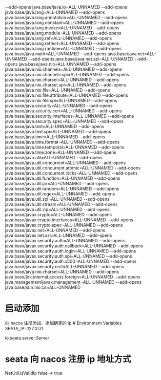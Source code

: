 --add-opens java.base/java.io=ALL-UNNAMED --add-opens java.base/java.lang=ALL-UNNAMED --add-opens java.base/java.lang.annotation=ALL-UNNAMED --add-opens java.base/java.lang.constant=ALL-UNNAMED --add-opens java.base/java.lang.invoke=ALL-UNNAMED --add-opens java.base/java.lang.module=ALL-UNNAMED --add-opens java.base/java.lang.ref=ALL-UNNAMED --add-opens java.base/java.lang.reflect=ALL-UNNAMED --add-opens java.base/java.lang.runtime=ALL-UNNAMED --add-opens java.base/java.math=ALL-UNNAMED --add-opens java.base/java.net=ALL-UNNAMED --add-opens java.base/java.net.spi=ALL-UNNAMED --add-opens java.base/java.nio=ALL-UNNAMED --add-opens java.base/java.nio.channels=ALL-UNNAMED --add-opens java.base/java.nio.channels.spi=ALL-UNNAMED --add-opens java.base/java.nio.charset=ALL-UNNAMED --add-opens java.base/java.nio.charset.spi=ALL-UNNAMED --add-opens java.base/java.nio.file=ALL-UNNAMED --add-opens java.base/java.nio.file.attribute=ALL-UNNAMED --add-opens java.base/java.nio.file.spi=ALL-UNNAMED --add-opens java.base/java.security=ALL-UNNAMED --add-opens java.base/java.security.cert=ALL-UNNAMED --add-opens java.base/java.security.interfaces=ALL-UNNAMED --add-opens java.base/java.security.spec=ALL-UNNAMED --add-opens java.base/java.text=ALL-UNNAMED --add-opens java.base/java.text.spi=ALL-UNNAMED --add-opens java.base/java.time=ALL-UNNAMED --add-opens java.base/java.time.format=ALL-UNNAMED --add-opens java.base/java.time.temporal=ALL-UNNAMED --add-opens java.base/java.time.zone=ALL-UNNAMED --add-opens java.base/java.util=ALL-UNNAMED --add-opens java.base/java.util.concurrent=ALL-UNNAMED --add-opens java.base/java.util.concurrent.atomic=ALL-UNNAMED --add-opens java.base/java.util.concurrent.locks=ALL-UNNAMED --add-opens java.base/java.util.function=ALL-UNNAMED --add-opens java.base/java.util.jar=ALL-UNNAMED --add-opens java.base/java.util.random=ALL-UNNAMED --add-opens java.base/java.util.regex=ALL-UNNAMED --add-opens java.base/java.util.spi=ALL-UNNAMED --add-opens java.base/java.util.stream=ALL-UNNAMED --add-opens java.base/java.util.zip=ALL-UNNAMED --add-opens java.base/javax.crypto=ALL-UNNAMED --add-opens java.base/javax.crypto.interfaces=ALL-UNNAMED --add-opens java.base/javax.crypto.spec=ALL-UNNAMED --add-opens java.base/javax.net=ALL-UNNAMED --add-opens java.base/javax.net.ssl=ALL-UNNAMED --add-opens java.base/javax.security.auth=ALL-UNNAMED --add-opens java.base/javax.security.auth.callback=ALL-UNNAMED --add-opens java.base/javax.security.auth.login=ALL-UNNAMED --add-opens java.base/javax.security.auth.spi=ALL-UNNAMED --add-opens java.base/javax.security.auth.x500=ALL-UNNAMED --add-opens java.base/javax.security.cert=ALL-UNNAMED --add-opens java.base/java.nio.charset=ALL-UNNAMED --add-opens java.base/jdk.internal.access.foreign=ALL-UNNAMED --add-opens java.management/javax.management=ALL-UNNAMED --add-opens java.base/sun.nio.cs=ALL-UNNAMED

# 启动添加
向 nacos 注册添加，添加确定的 ip
    # Environment Variables
    SEATA_IP=127.0.0.1

io.seata.server.Server

# seata 向 nacos 注册 ip 地址方式

NetUtil.isValidIp 
    false => true
